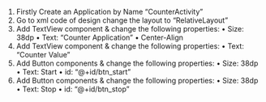 1) Firstly Create an Application by Name “CounterActivity”
2) Go to xml code of design change the layout to “RelativeLayout”
3) Add TextView component & change the following properties:
• Size: 38dp
• Text: “Counter Application”
• Center-Align
4) Add TextView component & change the following properties:
• Text: “Counter Value”
5) Add Button components & change the following properties:
• Size: 38dp
• Text: Start
• id: “@+id/btn_start”
6) Add Button components & change the following properties:
• Size: 38dp
• Text: Stop
• id: “@+id/btn_stop”
